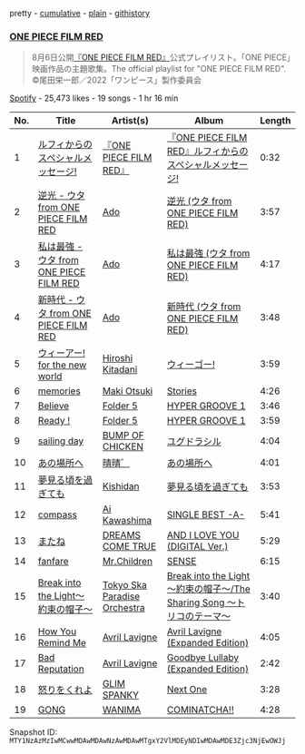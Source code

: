 pretty - [cumulative](/playlists/cumulative/37i9dQZF1DWV2mRphxMWjR.md) - [plain](/playlists/plain/37i9dQZF1DWV2mRphxMWjR) - [githistory](https://github.githistory.xyz/mackorone/spotify-playlist-archive/blob/main/playlists/plain/37i9dQZF1DWV2mRphxMWjR)

### [ONE PIECE FILM RED](https://open.spotify.com/playlist/37i9dQZF1DWV2mRphxMWjR)

> 8月6日公開<a href="https://www.onepiece\-film.jp/">『ONE PIECE FILM RED』</a>公式プレイリスト。「ONE PIECE」映画作品の主題歌集。The official playlist for "ONE PIECE FILM RED"\.  ©尾田栄一郎／2022「ワンピース」製作委員会

[Spotify](https://open.spotify.com/user/spotify) - 25,473 likes - 19 songs - 1 hr 16 min

| No. | Title | Artist(s) | Album | Length |
|---|---|---|---|---|
| 1 | [ルフィからのスペシャルメッセージ!](https://open.spotify.com/track/0JCQ1u56ZfhEZpGl0of9eE) | [『ONE PIECE FILM RED』](https://open.spotify.com/artist/5ZcbyO3uLbSWaAka2Gesro) | [『ONE PIECE FILM RED』ルフィからのスペシャルメッセージ!](https://open.spotify.com/album/5MLfhQGhRuDBCzGPxBo4qi) | 0:32 |
| 2 | [逆光 \- ウタ from ONE PIECE FILM RED](https://open.spotify.com/track/5GXYKnnzBlHvrzBQ5WoxME) | [Ado](https://open.spotify.com/artist/6mEQK9m2krja6X1cfsAjfl) | [逆光 \(ウタ from ONE PIECE FILM RED\)](https://open.spotify.com/album/3ZARNbKk2zkYDeVQpHE564) | 3:57 |
| 3 | [私は最強 \- ウタ from ONE PIECE FILM RED](https://open.spotify.com/track/7bmAgiUc4W4bfyZRCc6lOh) | [Ado](https://open.spotify.com/artist/6mEQK9m2krja6X1cfsAjfl) | [私は最強 \(ウタ from ONE PIECE FILM RED\)](https://open.spotify.com/album/4kSYCYHzG8vyNQcROLlHUq) | 4:17 |
| 4 | [新時代 \- ウタ from ONE PIECE FILM RED](https://open.spotify.com/track/2l2yRJWgMiJkfPbRNiuC25) | [Ado](https://open.spotify.com/artist/6mEQK9m2krja6X1cfsAjfl) | [新時代 \(ウタ from ONE PIECE FILM RED\)](https://open.spotify.com/album/7r72omJJLTajYYn9vImIcb) | 3:48 |
| 5 | [ウィーアー! for the new world](https://open.spotify.com/track/1QpkD0qIOHfvFH5vUzkek7) | [Hiroshi Kitadani](https://open.spotify.com/artist/4AJU1RjcIcPXJ29eoV5Jop) | [ウィーゴー!](https://open.spotify.com/album/22vN8p8TlwrKbSrU4Z1pM5) | 3:59 |
| 6 | [memories](https://open.spotify.com/track/12MSmLSGPWulxOPvYBy5Ss) | [Maki Otsuki](https://open.spotify.com/artist/10C2C3ecEhGKdHskghO52u) | [Stories](https://open.spotify.com/album/4qo7xzzzNICqYYU36O5x00) | 4:26 |
| 7 | [Believe](https://open.spotify.com/track/5Wg6U4mLyjJj8ApPkWHBKB) | [Folder 5](https://open.spotify.com/artist/2B7camiqgR0ErfveavlNIG) | [HYPER GROOVE 1](https://open.spotify.com/album/74FWMBzqWcuqRh18aGyphf) | 3:46 |
| 8 | [Ready !](https://open.spotify.com/track/5r5AoULU7BLfy9G7Ux5PbE) | [Folder 5](https://open.spotify.com/artist/2B7camiqgR0ErfveavlNIG) | [HYPER GROOVE 1](https://open.spotify.com/album/74FWMBzqWcuqRh18aGyphf) | 3:59 |
| 9 | [sailing day](https://open.spotify.com/track/3cQWusqyt053W56L3XBiIs) | [BUMP OF CHICKEN](https://open.spotify.com/artist/0hSFeqPehe7FtCNWuQ6Bsy) | [ユグドラシル](https://open.spotify.com/album/6nAhyJYpMCLzRGeVLJrico) | 4:04 |
| 10 | [あの場所へ](https://open.spotify.com/track/3UMb7ixO3h2gRWlXUywGLa) | [晴晴゛](https://open.spotify.com/artist/7dUWtf36bq6UgxALM703pF) | [あの場所へ](https://open.spotify.com/album/2Ouwto4fMc59q99LjYp3eX) | 4:01 |
| 11 | [夢見る頃を過ぎても](https://open.spotify.com/track/3AJFjE3EvPY8daYRK1JhsV) | [Kishidan](https://open.spotify.com/artist/58WqD0AmJH03qw4AUN00Yx) | [夢見る頃を過ぎても](https://open.spotify.com/album/3iBS6W3PHjN9MSU2nzkPsm) | 3:53 |
| 12 | [compass](https://open.spotify.com/track/7BOwJxoRer4Ol0tDUdrkKe) | [Ai Kawashima](https://open.spotify.com/artist/56VTXSeHb276rD1lVKcfiw) | [SINGLE BEST \-A\-](https://open.spotify.com/album/0pIEJ9iEAHjW6JOK7f81sM) | 5:41 |
| 13 | [またね](https://open.spotify.com/track/6cnxxH19Szo8CQO38HMoPd) | [DREAMS COME TRUE](https://open.spotify.com/artist/2mJOGcLR3aCHkM1uAF93or) | [AND I LOVE YOU \(DIGITAL Ver.\)](https://open.spotify.com/album/0t05o78TsDqFboiKRc5Tow) | 5:29 |
| 14 | [fanfare](https://open.spotify.com/track/78thhWnYLGIBaEqNcmhyHL) | [Mr.Children](https://open.spotify.com/artist/1qma7XhwZotCAucL7NHVLY) | [SENSE](https://open.spotify.com/album/2AG5d3p14xkRoSQROC6O7k) | 6:15 |
| 15 | [Break into the Light〜約束の帽子〜](https://open.spotify.com/track/58XinNr00MVez9TV323KJZ) | [Tokyo Ska Paradise Orchestra](https://open.spotify.com/artist/0UZq6vAHrwGgctvxTzzxYm) | [Break into the Light 〜約束の帽子〜/The Sharing Song 〜トリコのテーマ〜](https://open.spotify.com/album/2JBiEFSXLCs6NKsyktYOaW) | 3:40 |
| 16 | [How You Remind Me](https://open.spotify.com/track/4H560RqZEEhrgOquGqTCvs) | [Avril Lavigne](https://open.spotify.com/artist/0p4nmQO2msCgU4IF37Wi3j) | [Avril Lavigne \(Expanded Edition\)](https://open.spotify.com/album/7qjA5gbagHWVbqKUgVt49l) | 4:05 |
| 17 | [Bad Reputation](https://open.spotify.com/track/58ZYHG6xGz1Lx25FsvVH1A) | [Avril Lavigne](https://open.spotify.com/artist/0p4nmQO2msCgU4IF37Wi3j) | [Goodbye Lullaby \(Expanded Edition\)](https://open.spotify.com/album/1COPJyU2PpM2Itcob3vhFF) | 2:42 |
| 18 | [怒りをくれよ](https://open.spotify.com/track/2FXtYLpJKHEbtLuCDGpRrr) | [GLIM SPANKY](https://open.spotify.com/artist/4sWyw0OrBKwmiaPOAuTuig) | [Next One](https://open.spotify.com/album/7e4Ohezjjyg28roi8wFxhZ) | 3:28 |
| 19 | [GONG](https://open.spotify.com/track/4TFUsim1NVJGvQjE2Ppeno) | [WANIMA](https://open.spotify.com/artist/6YqdtpUutxodni6lUD4stM) | [COMINATCHA!!](https://open.spotify.com/album/1R6DH3ahYHOQxqQUBFl3au) | 4:28 |

Snapshot ID: `MTY1NzAzMzIwMCwwMDAwMDAwNzAwMDAwMTgxY2VlMDEyNDIwMDAwMDE3Zjc3NjEwOWJj`
